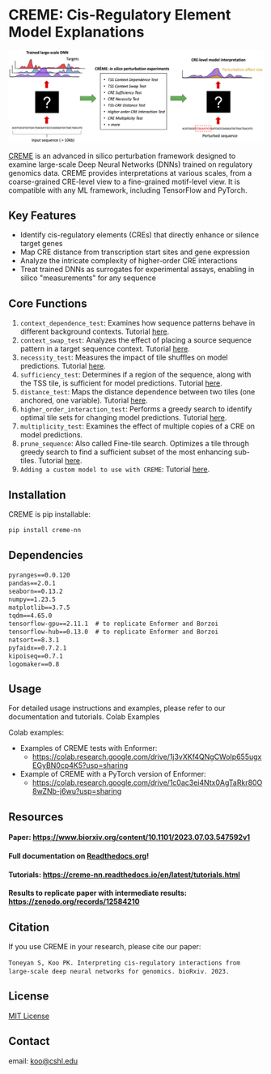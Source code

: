 # CREME: Cis-Regulatory Element Model Explanations

<img src="img/creme_overview.png" alt="CREME Overview" width="900"/>

[CREME](https://www.youtube.com/watch?v=PBwAxmrE194) is an advanced in silico perturbation framework designed to examine large-scale Deep Neural Networks (DNNs) trained on regulatory genomics data. CREME provides interpretations at various scales, from a coarse-grained CRE-level view to a fine-grained motif-level view. It is compatible with any ML framework, including TensorFlow and PyTorch. 

## Key Features

- Identify cis-regulatory elements (CREs) that directly enhance or silence target genes
- Map CRE distance from transcription start sites and gene expression
- Analyze the intricate complexity of higher-order CRE interactions
- Treat trained DNNs as surrogates for experimental assays, enabling in silico "measurements" for any sequence

## Core Functions

1. `context_dependence_test`: Examines how sequence patterns behave in different background contexts. Tutorial [here](https://creme-nn.readthedocs.io/en/latest/tutorials/context_dependence.html).
2. `context_swap_test`: Analyzes the effect of placing a source sequence pattern in a target sequence context. Tutorial [here](https://creme-nn.readthedocs.io/en/latest/tutorials/context_swap.html).
3. `necessity_test`: Measures the impact of tile shuffles on model predictions. Tutorial [here](https://creme-nn.readthedocs.io/en/latest/tutorials/necessity_test.html).
4. `sufficiency_test`: Determines if a region of the sequence, along with the TSS tile, is sufficient for model predictions. Tutorial [here](https://creme-nn.readthedocs.io/en/latest/tutorials/sufficiency_test_and_fine_tile_search.html).
5. `distance_test`: Maps the distance dependence between two tiles (one anchored, one variable). Tutorial [here](https://creme-nn.readthedocs.io/en/latest/tutorials/distance_test.html).
6. `higher_order_interaction_test`: Performs a greedy search to identify optimal tile sets for changing model predictions. Tutorial [here](https://creme-nn.readthedocs.io/en/latest/tutorials/higher_order_interaction_test.html).
7. `multiplicity_test`: Examines the effect of multiple copies of a CRE on model predictions.
8. `prune_sequence`: Also called Fine-tile search. Optimizes a tile through greedy search to find a sufficient subset of the most enhancing sub-tiles. Tutorial [here](https://creme-nn.readthedocs.io/en/latest/tutorials/sufficiency_test_and_fine_tile_search.html#Fine-tile-search).
9. `Adding a custom model to use with CREME`: Tutorial [here](https://creme-nn.readthedocs.io/en/latest/tutorials/adding_a_custom_model.html).

## Installation

CREME is pip installable:

```bash
pip install creme-nn
```

## Dependencies

```
pyranges==0.0.120
pandas==2.0.1
seaborn==0.13.2
numpy==1.23.5
matplotlib==3.7.5
tqdm==4.65.0
tensorflow-gpu==2.11.1  # to replicate Enformer and Borzoi
tensorflow-hub==0.13.0  # to replicate Enformer and Borzoi
natsort==8.3.1
pyfaidx==0.7.2.1
kipoiseq==0.7.1
logomaker==0.8
```

## Usage
For detailed usage instructions and examples, please refer to our documentation and tutorials.
Colab Examples

Colab examples:
* Examples of CREME tests with Enformer:
    * https://colab.research.google.com/drive/1j3vXKf4QNgCWoIp655ugxEGyBN0cp4K5?usp=sharing
* Example of CREME with a PyTorch version of Enformer:
    * https://colab.research.google.com/drive/1c0ac3ei4Ntx0AgTaRkr80O8wZNb-j6wu?usp=sharing

## Resources

#### Paper: https://www.biorxiv.org/content/10.1101/2023.07.03.547592v1

#### Full documentation on [Readthedocs.org](https://creme-nn.readthedocs.io/en/latest/index.html)!

#### Tutorials: https://creme-nn.readthedocs.io/en/latest/tutorials.html

#### Results to replicate paper with intermediate results: https://zenodo.org/records/12584210 


## Citation
If you use CREME in your research, please cite our paper:

`
Toneyan S, Koo PK. Interpreting cis-regulatory interactions from large-scale deep neural networks for genomics. bioRxiv. 2023.
`

## License
[MIT License](https://github.com/p-koo/creme-nn/blob/master/LICENSE)

## Contact
email: koo@cshl.edu 
